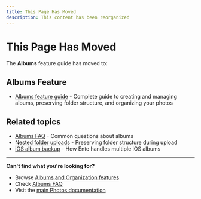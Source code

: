 ```yaml
---
title: This Page Has Moved
description: This content has been reorganized
---
```


# This Page Has Moved

The **Albums** feature guide has moved to:

## Albums Feature

- [Albums feature guide](/photos/features/albums-and-organization/albums) - Complete guide to creating and managing albums, preserving folder structure, and organizing your photos

## Related topics

- [Albums FAQ](/photos/faq/albums-and-organization#albums-section) - Common questions about albums
- [Nested folder uploads](/photos/faq/albums-and-organization#nested-folders) - Preserving folder structure during upload
- [iOS album backup](/photos/faq/albums-and-organization#ios-album-backup) - How Ente handles multiple iOS albums

---

**Can't find what you're looking for?**

- Browse [Albums and Organization features](/photos/features/albums-and-organization/albums)
- Check [Albums FAQ](/photos/faq/albums-and-organization)
- Visit the [main Photos documentation](/photos/)
